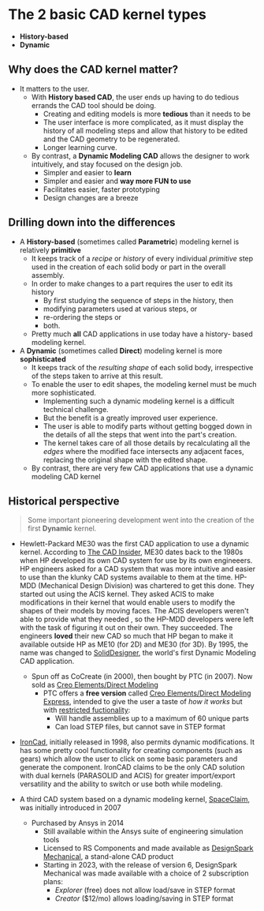 # The 2 basic CAD kernel types
* **History-based**
* **Dynamic**

## Why does the CAD kernel matter?

* It matters to the user.
    * With **History based CAD**, the user ends up having to do tedious errands the CAD tool should be doing.
        * Creating and editing models is more **tedious** than it needs to be
        * The user interface is more complicated, as it must display the history of all modeling steps and allow that history to be edited and the CAD geometry to be regenerated. 
        * Longer learning curve.
    * By contrast, a **Dynamic Modeling CAD** allows the designer to work intuitively, and stay focused on the design job.
        * Simpler and easier to **learn**
        * Simpler and easier and **way more FUN to use**
        * Facilitates easier, faster prototyping
        * Design changes are a breeze

## Drilling down into the differences
* A **History-based** (sometimes called **Parametric**) modeling kernel is relatively **primitive**
    * It keeps track of a *recipe* or *history* of every individual *primitive* step used in the creation of each solid body or part in the overall assembly.
    * In order to make changes to a part requires the user to edit its history
        * By first studying the sequence of steps in the history, then
        * modifying parameters used at various steps, or
        * re-ordering the steps or
        * both.
    * Pretty much **all** CAD applications in use today have a history- based modeling kernel.
* A **Dynamic** (sometimes called **Direct**) modeling kernel is more **sophisticated**
    * It keeps track of the *resulting shape* of each solid body, irrespective of the steps taken to arrive at this result.
    * To enable the user to edit shapes, the modeling kernel must be much more sophisticated.
        * Implementing such a dynamic modeling kernel is a difficult technical challenge.
        * But the benefit is a greatly improved user experience.
        * The user is able to modify parts without getting bogged down in the details of all the steps that went into the part's creation.
        * The kernel takes care of all those details by recalculating all the *edges* where the modified face intersects any adjacent faces, replacing the original shape with the edited shape.
    * By contrast, there are very few CAD applications that use a dynamic modeling CAD kernel

## Historical perspective

> Some important pioneering development went into the creation of the first **Dynamic** kernel.

* Hewlett-Packard ME30 was the first CAD application to use a dynamic kernel. According to [The CAD Insider](https://www.thecadinsider.com/2007/10/cocreate-follow.html), ME30 dates back to the 1980s when HP developed its own CAD system for use by its own engineeers. HP engineers asked for a CAD system that was more intuitive and easier to use than the klunky CAD systems available to them at the time. HP-MDD (Mechanical Design Division) was chartered to get this done. They started out using the ACIS kernel. They asked ACIS to make modifications in their kernel that would enable users to modify the shapes of their models by moving faces. The ACIS developers weren't able to provide what they needed , so the HP-MDD developers were left with the task of figuring it out on their own. They succeeded. The engineers **loved** their new CAD so much that HP began to make it available outside HP as ME10 (for 2D) and ME30 (for 3D). By 1995, the name was changed to [SolidDesigner](https://www.hpl.hp.com/hpjournal/95oct/oct95a1.pdf), the world's first Dynamic Modeling CAD application.
    * Spun off as CoCreate (in 2000), then bought by PTC (in 2007). Now sold as [Creo Elements/Direct Modeling](https://www.ptc.com/en/products/creo/elements-direct)
        * PTC offers a **free version** called [Creo Elements/Direct Modeling Express](https://www.ptc.com/en/products/creo/elements-direct/modeling-express), intended to give the user a taste of *how it works* but with [restricted fuctionality](https://www.ptc.com/-/media/Files/PDFs/CAD/Creo/37318-CED-Topic-Sheet-assets-1.pdf):
            * Will handle assemblies up to a maximum of 60 unique parts
            * Can load STEP files, but cannot save in STEP format

* [IronCad](https://www.ironcad.com/), initially released in 1998, also permits dynamic modifications. It has some pretty cool functionality for creating components (such as gears) which allow the user to click on some basic parameters and generate the component. IronCAD claims to be the only CAD solution with dual kernels (PARASOLID and ACIS) for greater import/export versatility and the ability to switch or use both while modeling.

* A third CAD system based on a dynamic modeling kernel, [SpaceClaim](https://en.wikipedia.org/wiki/SpaceClaim), was initially introduced in 2007
    * Purchased by Ansys in 2014
        * Still available within the Ansys suite of engineering simulation tools
        * Licensed to RS Components and made available as [DesignSpark Mechanical](https://www.rs-online.com/designspark/mechanical-software), a stand-alone CAD product
        * Starting in 2023, with the release of version 6, DesignSpark Mechanical was made available with a choice of 2 subscription plans:
            * *Explorer* (free) does not allow load/save in STEP format
            * *Creator* ($12/mo) allows loading/saving in STEP format


